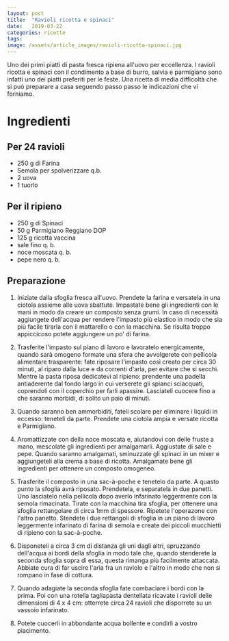 ```yaml
---
layout: post
title:  "Ravioli ricotta e spinaci"
date:   2019-03-22 
categories: ricette
tags: 
image: /assets/article_images/ravioli-ricotta-spinaci.jpg
---
```

Uno dei primi piatti di pasta fresca ripiena all'uovo per eccellenza.
I ravioli ricotta e spinaci con il condimento a base di burro, salvia e parmigiano sono infatti uno dei piatti preferiti per le feste.
Una ricetta di media difficoltà che si può preparare a casa seguendo passo passo le indicazioni che vi forniamo. 

# Ingredienti

## Per 24 ravioli

* 250 g di Farina
* Semola per spolverizzare q.b.
* 2 uova
* 1 tuorlo

## Per il ripieno

* 250 g di Spinaci
* 50 g Parmigiano Reggiano DOP
* 125 g ricotta vaccina
* sale fino q. b.
* noce moscata q. b.
* pepe nero q. b.

## Preparazione

1. Iniziate dalla sfoglia fresca all'uovo. Prendete la farina e versatela in una ciotola assieme alle uova sbattute. Impastate bene gli ingredienti con le mani in modo da creare un composto senza grumi. In caso di necessità aggiungete dell'acqua per rendere l'impasto più elastico in modo che sia più facile tirarla con il mattarello o con la macchina. Se risulta troppo appiccicoso potete aggiungere un po' di farina.


2. Trasferite l'impasto sul piano di lavoro e lavoratelo energicamente, quando sarà omogeno formate una sfera che avvolgerete con pellicola alimentare trasparente: fate riposare l'impasto così creato per circa 30 minuti, al riparo dalla luce e da correnti d'aria, per evitare che si secchi.
Mentre la pasta riposa dedicatevi al ripieno: prendente una padella antiaderente dal fondo largo in cui verserete gli spianci sciacquati, coprendoli con il coperchio per farli apassire. Lasciateli cuocere fino a che saranno morbidi, di solito un paio di minuti.

3. Quando saranno ben ammorbiditi, fateli scolare per eliminare i liquidi in eccesso: teneteli da parte. Prendete una ciotola ampia e versate ricotta e Parmigiano.

4. Aromattizzate con della noce moscata e, aiutandovi con delle fruste a mano, mescolate gli ingredienti per amalgamarli. Aggiustate di sale e pepe. Quando saranno amalgamati, sminuzzate gli spinaci in un mixer e aggiungeteli alla crema a base di ricotta. Amalgamate bene gli ingredienti per ottenere un composto omogeneo.

5. Trasferite il composto in una sac-à-poche e tenetelo da parte. A quasto punto la sfoglia avrà riposato. Prendetela, e separatela in due panetti. Uno lasciatelo nella pellicola dopo averlo infarinato leggermente con la semola rimacinata. Tirate con la macchina tira sfoglia, per ottenere una sfoglia rettangolare di circa 1mm di spessore. Ripetete l'operazone con l'altro panetto. Stendete i due rettangoli di sfoglia in un piano di lavoro leggermente infarinato di farina di semola e create dei piccoli mucchietti di ripieno con la sac-à-poche.

6. Disponeteli a circa 3 cm di distanza gli uni dagli altri, spruzzando dell'acqua ai bordi della sfoglia in modo tale che, quando stenderete la seconda sfoglia sopra di essa, questa rimanga più facilmente attaccata. Abbiate cura di far uscire l'aria fra un raviolo e l'altro in modo che non si rompano in fase di cottura.

7. Quando adagiate la seconda sfoglia fate combaciare i bordi con la prima. Poi con una rotella tagliapasta dentellata ricavate i ravioli delle dimensioni di 4 x 4 cm: otterrete circa 24 ravioli che disporrete su un vassoio infarinato. 

8. Potete cuocerli in abbondante acqua bollente e condirli a vostro piacimento.